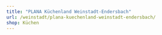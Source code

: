 ```yaml
---
title: "PLANA Küchenland Weinstadt-Endersbach"
url: /weinstadt/plana-kuechenland-weinstadt-endersbach/
shop: Küchen
---
```

